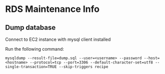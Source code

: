 # RDS Maintenance Info

## Dump database

Connect to EC2 instance with mysql client installed 

Run the following command:

`mysqldump --result-file=dump.sql --user=<username> --password --host=<hostname> --protocol=tcp --port=3306 --default-character-set=utf8 --single-transaction=TRUE --skip-triggers recipe`
